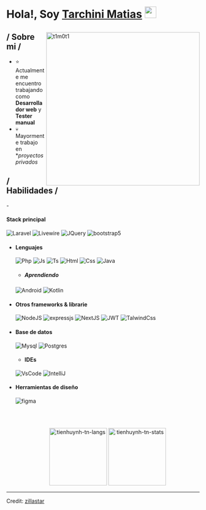 <h1>Hola!, Soy <a  href="https://techytushar.github.io/](https://plus.unsplash.com/premium_photo-1673483274179-fa70dd117310?q=80&w=1938&auto=format&fit=crop&ixlib=rb-4.0.3&ixid=M3wxMjA3fDB8MHxwaG90by1wYWdlfHx8fGVufDB8fHx8fA%3D%3D">Tarchini Matias</a> <img  src="#" width="30px"></h1>

<div>

<img align="right" width="400" alt="t1m0t1" src="https://i.imgur.com/aNBi8Jf.png"/>

<h2> / Sobre mi /</h2>
  
- ⭐ Actualmente me encuentro trabajando como **Desarrollador web** y **Tester manual**
- 💀 Mayormente trabajo en **proyectos privados*
  
<h2> / Habilidades / </h2>
- <h4> Stack principal </h4>
  <img src = "https://img.shields.io/badge/laravel-%23FF2D20.svg?style=for-the-badge&logo=laravel&logoColor=white" alt = "Laravel" />
  <img src = "https://img.shields.io/badge/livewire-%234e56a6.svg?style=for-the-badge&logo=livewire&logoColor=white" alt = "Livewire" />
  <img src = "https://img.shields.io/badge/jquery-%230769AD.svg?style=for-the-badge&logo=jquery&logoColor=white" alt = "JQuery" />
  <img src = "https://img.shields.io/badge/bootstrap-%23563D7C.svg?style=for-the-badge&logo=bootstrap&logoColor=white" alt = "bootstrap5" />
  
- <h4> Lenguajes </h4>
  <img src = "https://img.shields.io/badge/php-%23777BB4.svg?style=for-the-badge&logo=php&logoColor=white" alt = "Php" />
  <img src = "https://img.shields.io/badge/JavaScript-323330?style=for-the-badge&logo=javascript&logoColor=F7DF1E" alt = "Js" />
  <img src = "https://img.shields.io/badge/TypeScript-007ACC?style=for-the-badge&logo=typescript&logoColor=white" alt = "Ts" />
  <img src = "https://img.shields.io/badge/HTML5-E34F26?style=for-the-badge&logo=html5&logoColor=white" alt = "Html" />
  <img src = "https://img.shields.io/badge/CSS3-1572B6?style=for-the-badge&logo=css3&logoColor=white" alt = "Css" />
  <img src = "https://img.shields.io/badge/java-%23ED8B00.svg?style=for-the-badge&logo=openjdk&logoColor=white" alt = "Java" />
  
  - <h5> Aprendiendo </h5>
  <img src = "https://img.shields.io/badge/Android-3DDC84?style=for-the-badge&logo=android&logoColor=white" alt = "Android" />
  <img src = "https://img.shields.io/badge/kotlin-%237F52FF.svg?style=for-the-badge&logo=kotlin&logoColor=white" alt = "Kotlin" />

  
- <h4> Otros frameworks & librarie </h4>
  <img src = "https://img.shields.io/badge/node.js-6DA55F?style=for-the-badge&logo=node.js&logoColor=white" alt = "NodeJS" />
  <img src = "https://img.shields.io/badge/express.js-%23404d59.svg?style=for-the-badge&logo=express&logoColor=%2361DAFB" alt = "expressjs" />
  <img src = "https://img.shields.io/badge/Next-black?style=for-the-badge&logo=next.js&logoColor=white" alt = "NextJS" />
  <img src = "https://img.shields.io/badge/JWT-black?style=for-the-badge&logo=JSON%20web%20tokens" alt = "JWT" />
  <img src = "https://img.shields.io/badge/tailwindcss-%2338B2AC.svg?style=for-the-badge&logo=tailwind-css&logoColor=white" alt = "TalwindCss" />

- <h4> Base de datos </h4>
  <img src = "https://img.shields.io/badge/mysql-4479A1.svg?style=for-the-badge&logo=mysql&logoColor=white" alt = "Mysql" />
  <img src = "https://img.shields.io/badge/postgres-%23316192.svg?style=for-the-badge&logo=postgresql&logoColor=white" alt = "Postgres" />

  - <h4> IDEs</h4>
  <img src = "https://img.shields.io/badge/Visual%20Studio%20Code-0078d7.svg?style=for-the-badge&logo=visual-studio-code&logoColor=white" alt = "VsCode" />
  <img src = "https://img.shields.io/badge/IntelliJIDEA-000000.svg?style=for-the-badge&logo=intellij-idea&logoColor=white" alt = "IntelliJ" />
  
- <h4> Herramientas de diseño </h4>
  <img src = "https://img.shields.io/badge/figma-%23F24E1E.svg?style=for-the-badge&logo=figma&logoColor=white" alt = "figma" />
  
  </br></br>
  <div align="center">
  <img height="150em" src="https://github-readme-stats.vercel.app/api/top-langs/?username=t1m0t1&layout=compact&show_icon=true&theme=algolia" alt="tienhuynh-tn-langs"/>
  <img height="150em" src="https://github-readme-stats.vercel.app/api/?username=t1m0t1&layout=compact&show_icon=true&theme=algolia" alt="tienhuynh-tn-stats"/>
  </div>
  </div>

------
Credit: [zillastar](https://github.com/zillastar)
